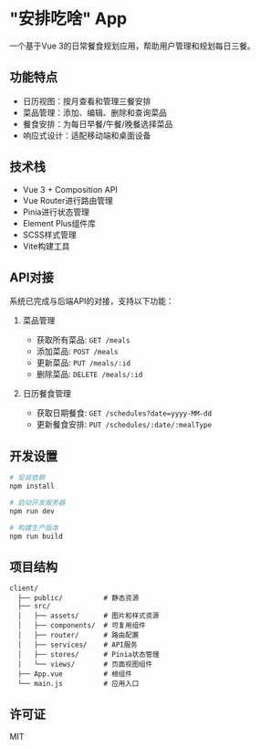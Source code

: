 # "安排吃啥" App

一个基于Vue 3的日常餐食规划应用，帮助用户管理和规划每日三餐。

## 功能特点

- 日历视图：按月查看和管理三餐安排
- 菜品管理：添加、编辑、删除和查询菜品
- 餐食安排：为每日早餐/午餐/晚餐选择菜品
- 响应式设计：适配移动端和桌面设备

## 技术栈

- Vue 3 + Composition API
- Vue Router进行路由管理
- Pinia进行状态管理
- Element Plus组件库
- SCSS样式管理
- Vite构建工具

## API对接

系统已完成与后端API的对接，支持以下功能：

1. 菜品管理
   - 获取所有菜品: `GET /meals`
   - 添加菜品: `POST /meals`
   - 更新菜品: `PUT /meals/:id`
   - 删除菜品: `DELETE /meals/:id`

2. 日历餐食管理
   - 获取日期餐食: `GET /schedules?date=yyyy-MM-dd`
   - 更新餐食安排: `PUT /schedules/:date/:mealType`

## 开发设置

```bash
# 安装依赖
npm install

# 启动开发服务器
npm run dev

# 构建生产版本
npm run build
```

## 项目结构

```
client/
  ├── public/          # 静态资源
  ├── src/
  │   ├── assets/      # 图片和样式资源
  │   ├── components/  # 可复用组件
  │   ├── router/      # 路由配置
  │   ├── services/    # API服务
  │   ├── stores/      # Pinia状态管理
  │   └── views/       # 页面视图组件
  ├── App.vue          # 根组件
  └── main.js          # 应用入口
```

## 许可证

MIT 